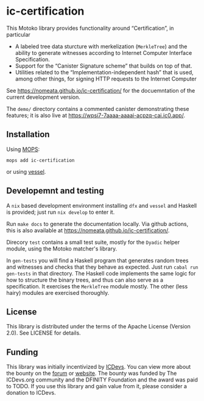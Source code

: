 # ic-certification

This Motoko library provides functionality around “Certification”, in particular

 * A labeled tree data sturcture with merkelization (`MerkleTree`) and the ability to
   generate witnesses according to Internet Computer Interface Specification.
 * Support for the “Canister Signature scheme” that builds on top of that.
 * Utilities related to the “Implementation-independent hash” that is used,
   among other things, for signing HTTP requests to the Internet Computer

See <https://nomeata.github.io/ic-certification/> for the docuemntation of the
current development version.

The `demo/` directory contains a commented  canister demonstrating these features; it is also live
at <https://wpsi7-7aaaa-aaaai-acpzq-cai.ic0.app/>.

## Installation

Using [MOPS](https://mops.one/ic-certification):

    mops add ic-certification

or using [vessel](https://github.com/dfinity/vessel).

## Developemnt and testing

A `nix` based development environment installing `dfx` and `vessel` and Haskell is provided; just
run `nix develop` to enter it.

Run `make docs` to generate the documentation locally. Via github actions, this is also available
at <https://nomeata.github.io/ic-certification/>.

Direcory `test` contains a small test suite, mostly for the `Dyadic` helper module, using the
Motoko matcher's library. 

In `gen-tests` you will find a Haskell program that generates random trees and witnesses and checks
that they behave as expected.  Just run `cabal run gen-tests` in that directory.
The Haskell code implements the same logic for how to structure the binary
trees, and thus can also serve as a specification. It exercises the `MerkleTree` module mostly.
The other (less hairy) modules are exercised thoroughly.

## License

This library is distributed under the terms of the Apache License (Version 2.0). See LICENSE for details.

## Funding

This library was initially incentivized by [ICDevs](https://icdevs.org/). You can view more about
the bounty on the
[forum](https://forum.dfinity.org/t/open-icdev-org-bounty-36-signing-tree-and-der-encoding-motoko-10-000/17889)
or [website](https://icdevs.org/bounties/2023/01/09/36-Signing-Tree-and-DER-Encoding.html).
The bounty was funded by The ICDevs.org community and the DFINITY
Foundation and the award was paid to TODO.
If you use this library and gain value from it, please consider a donation to ICDevs.